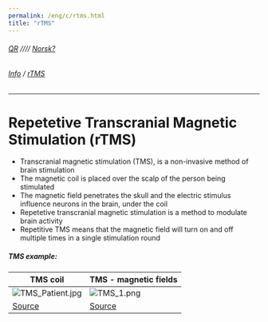 ```yaml
---
permalink: /eng/c/rtms.html
title: "rTMS"
---
```

###### [QR](https://uitpsypro.github.io/2/) //// [Norsk?](https://uitpsypro.github.io/2/nor/c/rtms)

###### [Info](https://uitpsypro.github.io/2/eng/c/info) / [rTMS](https://uitpsypro.github.io/2/eng/c/rtms)
---
# Repetetive Transcranial Magnetic Stimulation (rTMS)

* Transcranial magnetic stimulation (TMS), is a non-invasive method of brain stimulation
* The magnetic coil is placed over the scalp of the person being stimulated
* The magnetic field penetrates the skull and the electric stimulus influence neurons in the brain, under the coil
* Repetetive transcranial magnetic stimulation is a method to modulate brain activity
* Repetitive TMS means that the magnetic field will turn on and off multiple times in a single stimulation round


##### TMS example: 

| TMS coil | TMS - magnetic fields |
| ------------------------------------------------------- | ------------------------------------------------------- |
|  ![TMS_Patient.jpg](/1/pictures/TMS_patient.jpg) |  ![TMS_1.png](/1/pictures/TMS_1.png)|
| [Source](http://hcewiki.zcu.cz/hcewiki/index.php/File:TMS_patient.jpg)  | [Source](http://hcewiki.zcu.cz/hcewiki/index.php/File:TMS_1.png)|


